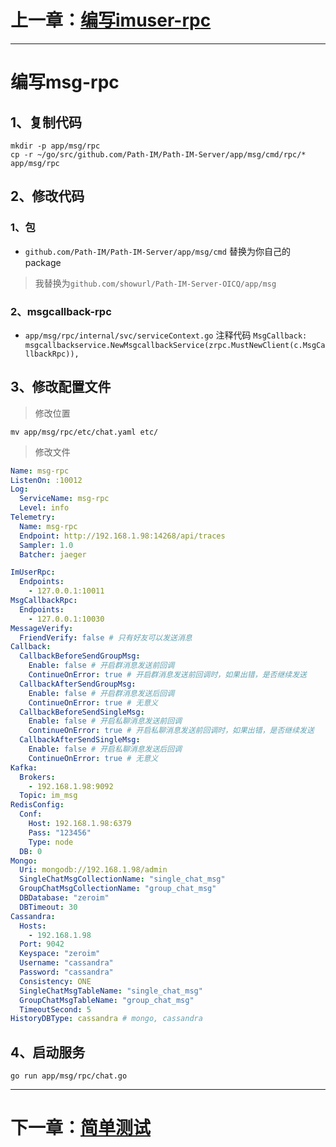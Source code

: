 # 上一章：[编写imuser-rpc](imuser-rpc.md)

---

# 编写msg-rpc

## 1、复制代码

```shell
mkdir -p app/msg/rpc
cp -r ~/go/src/github.com/Path-IM/Path-IM-Server/app/msg/cmd/rpc/* app/msg/rpc
```

## 2、修改代码

### 1、包

- `github.com/Path-IM/Path-IM-Server/app/msg/cmd` 替换为你自己的package

> 我替换为`github.com/showurl/Path-IM-Server-OICQ/app/msg`

### 2、msgcallback-rpc

- `app/msg/rpc/internal/svc/serviceContext.go`
  注释代码 `MsgCallback: msgcallbackservice.NewMsgcallbackService(zrpc.MustNewClient(c.MsgCallbackRpc)),`

## 3、修改配置文件

> 修改位置

```shell
mv app/msg/rpc/etc/chat.yaml etc/
```

> 修改文件

```yaml
Name: msg-rpc
ListenOn: :10012
Log:
  ServiceName: msg-rpc
  Level: info
Telemetry:
  Name: msg-rpc
  Endpoint: http://192.168.1.98:14268/api/traces
  Sampler: 1.0
  Batcher: jaeger

ImUserRpc:
  Endpoints:
    - 127.0.0.1:10011
MsgCallbackRpc:
  Endpoints:
    - 127.0.0.1:10030
MessageVerify:
  FriendVerify: false # 只有好友可以发送消息
Callback:
  CallbackBeforeSendGroupMsg:
    Enable: false # 开启群消息发送前回调
    ContinueOnError: true # 开启群消息发送前回调时，如果出错，是否继续发送
  CallbackAfterSendGroupMsg:
    Enable: false # 开启群消息发送后回调
    ContinueOnError: true # 无意义
  CallbackBeforeSendSingleMsg:
    Enable: false # 开启私聊消息发送前回调
    ContinueOnError: true # 开启私聊消息发送前回调时，如果出错，是否继续发送
  CallbackAfterSendSingleMsg:
    Enable: false # 开启私聊消息发送后回调
    ContinueOnError: true # 无意义
Kafka:
  Brokers:
    - 192.168.1.98:9092
  Topic: im_msg
RedisConfig:
  Conf:
    Host: 192.168.1.98:6379
    Pass: "123456"
    Type: node
  DB: 0
Mongo:
  Uri: mongodb://192.168.1.98/admin
  SingleChatMsgCollectionName: "single_chat_msg"
  GroupChatMsgCollectionName: "group_chat_msg"
  DBDatabase: "zeroim"
  DBTimeout: 30
Cassandra:
  Hosts:
    - 192.168.1.98
  Port: 9042
  Keyspace: "zeroim"
  Username: "cassandra"
  Password: "cassandra"
  Consistency: ONE
  SingleChatMsgTableName: "single_chat_msg"
  GroupChatMsgTableName: "group_chat_msg"
  TimeoutSecond: 5
HistoryDBType: cassandra # mongo, cassandra
```

## 4、启动服务

```shell
go run app/msg/rpc/chat.go
```

---

# 下一章：[简单测试](simple-test.md)